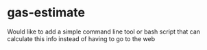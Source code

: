 # gas-estimate

Would like to add a simple command line tool or bash script
that can calculate this info instead of having to go to the web